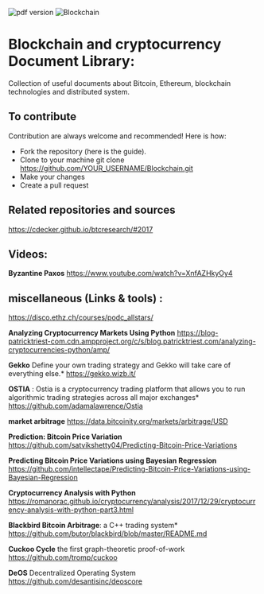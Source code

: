 ![pdf version](https://img.shields.io/bower/v/adminlte.svg)
![Blockchain](https://www.digimarc.com/public_images/blockchain-1500x600.jpg)

# Blockchain and cryptocurrency Document Library:
Collection of useful documents about Bitcoin, Ethereum, blockchain technologies and distributed system.
## To contribute
Contribution are always welcome and recommended! Here is how:

 * Fork the repository (here is the guide).
 * Clone to your machine git clone https://github.com/YOUR_USERNAME/Blockchain.git
 * Make your changes
 * Create a pull request

## Related repositories and sources
https://cdecker.github.io/btcresearch/#2017



## Videos:
**Byzantine Paxos**
https://www.youtube.com/watch?v=XnfAZHkyOy4

## miscellaneous (Links & tools) :

https://disco.ethz.ch/courses/podc_allstars/

**Analyzing Cryptocurrency Markets Using Python**
https://blog-patricktriest-com.cdn.ampproject.org/c/s/blog.patricktriest.com/analyzing-cryptocurrencies-python/amp/

**Gekko** Define your own trading strategy and Gekko will take care of everything else.*
https://gekko.wizb.it/

**OSTIA** : Ostia is a cryptocurrency trading platform that allows you to run algorithmic trading strategies across all major exchanges*
https://github.com/adamalawrence/Ostia

**market arbitrage**
https://data.bitcoinity.org/markets/arbitrage/USD

**Prediction: Bitcoin Price Variation**
https://github.com/satvikshetty04/Predicting-Bitcoin-Price-Variations

**Predicting Bitcoin Price Variations using Bayesian Regression**
https://github.com/intellectape/Predicting-Bitcoin-Price-Variations-using-Bayesian-Regression

**Cryptocurrency Analysis with Python**
https://romanorac.github.io/cryptocurrency/analysis/2017/12/29/cryptocurrency-analysis-with-python-part3.html

**Blackbird Bitcoin Arbitrage**: a C++ trading system*
https://github.com/butor/blackbird/blob/master/README.md

**Cuckoo Cycle** the first graph-theoretic proof-of-work
https://github.com/tromp/cuckoo

**DeOS** Decentralized Operating System https://github.com/desantisinc/deoscore

